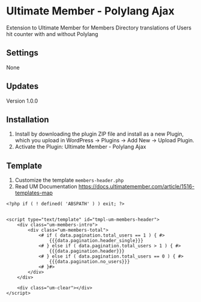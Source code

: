 # Ultimate Member - Polylang Ajax
Extension to Ultimate Member for Members Directory translations of Users hit counter with and without Polylang

## Settings
None

## Updates
Version 1.0.0

## Installation
1. Install by downloading the plugin ZIP file and install as a new Plugin, which you upload in WordPress -> Plugins -> Add New -> Upload Plugin.
2. Activate the Plugin: Ultimate Member - Polylang Ajax

## Template
1. Customize the template `members-header.php`
2. Read UM Documentation https://docs.ultimatemember.com/article/1516-templates-map


```
<?php if ( ! defined( 'ABSPATH' ) ) exit; ?>


<script type="text/template" id="tmpl-um-members-header">
	<div class="um-members-intro">
		<div class="um-members-total">
			<# if ( data.pagination.total_users == 1 ) { #>
				{{{data.pagination.header_single}}}
			<# } else if ( data.pagination.total_users > 1 ) { #>
				{{{data.pagination.header}}}
			<# } else if ( data.pagination.total_users == 0 ) { #>
				{{{data.pagination.no_users}}}
			<# }#>
		</div>
	</div>

	<div class="um-clear"></div>
</script>
```
